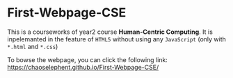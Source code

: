# First-Webpage-CSE
This is a courseworks of year2 course **Human-Centric Computing**.
It is inpelemanted in the feature of `HTML5` without using any `JavaScript` (only with `*.html` and `*.css`)

To bowse the webpage, you can click the following link: https://chaoselephent.github.io/First-Webpage-CSE/
